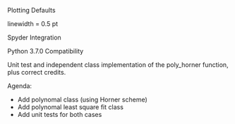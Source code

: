 Plotting Defaults

linewidth = 0.5 pt

Spyder Integration

Python 3.7.0 Compatibility

Unit test and independent class implementation of the poly_horner function,
plus correct credits.

Agenda:
* Add polynomal class (using Horner scheme)
* Add polynomal least square fit class
* Add unit tests for both cases
